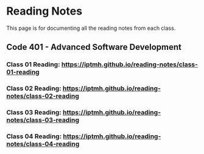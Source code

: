 # Reading Notes
This page is for documenting all the reading notes from each class.

## Code 401 - Advanced Software Development

### Class 01 Reading: https://iptmh.github.io/reading-notes/class-01-reading

### Class 02 Reading: https://iptmh.github.io/reading-notes/class-02-reading

### Class 03 Reading: https://iptmh.github.io/reading-notes/class-03-reading

### Class 04 Reading: https://iptmh.github.io/reading-notes/class-04-reading
